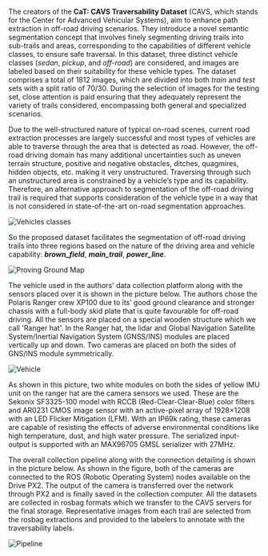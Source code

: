 The creators of the **CaT: CAVS Traversability Dataset** (CAVS, which stands for the Center for Advanced Vehicular Systems), aim to enhance path extraction in off-road driving scenarios. They introduce a novel semantic segmentation concept that involves finely segmenting driving trails into sub-trails and areas, corresponding to the capabilities of different vehicle classes, to ensure safe traversal. In this dataset, three distinct vehicle classes (*sedan*, *pickup*, and *off-road*) are considered, and images are labeled based on their suitability for these vehicle types. The dataset comprises a total of 1812 images, which are divided into both *train* and *test* sets with a split ratio of 70/30. During the selection of images for the testing set, close attention is paid ensuring that they adequately represent the variety of trails considered, encompassing both general and specialized scenarios.

Due to the well-structured nature of typical on-road scenes, current road extraction processes are largely successful and most types of vehicles are able to traverse through the area that is detected as road. However, the off-road driving domain has many additional uncertainties such as uneven terrain structure, positive and negative obstacles, ditches, quagmires, hidden objects, etc. making it very unstructured. Traversing through such an unstructured area is constrained by a vehicle’s type and its capability. Therefore, an alternative approach to segmentation of the off-road driving trail is required that supports consideration of the vehicle type in a way that is not considered in state-of-the-art on-road segmentation approaches.

![Vehicles classes](https://i.ibb.co/dbHnHqM/tang2-3154419-large.gif)

So the proposed dataset facilitates the segmentation of off-road driving trails into three regions based on the nature of the driving area and vehicle capability: ***brown_field***, ***main_trail***, ***power_line***.

![Proving Ground Map](https://i.ibb.co/DgGpKS3/tang3-3154419-large.gif)

The vehicle used in the authors' data collection platform along with the sensors placed over it is shown in the picture below. The authors chose the Polaris Ranger crew XP100 due to its’ good ground clearance and stronger chassis with a full-body skid plate that is quite favourable for off-road driving. All the sensors are placed on a special wooden structure which we call 'Ranger hat'. In the Ranger hat, the lidar and Global Navigation Satellite System/Inertial Navigation System (GNSS/INS) modules are placed vertically up and down. Two cameras are placed on both the sides of GNS/INS module symmetrically.

![Vehicle](https://i.ibb.co/JsWdCLh/tang4-3154419-large.gif)

As shown in this picture, two white modules on both the sides of yellow IMU unit on the ranger hat are the camera sensors we used. These are the Sekonix SF3325-100 model with RCCB (Red-Clear-Clear-Blue) color filters and AR0231 CMOS image sensor with an active-pixel array of 1928×1208 with an LED Flicker Mitigation (LFM). With an IP69k rating, these cameras are capable of resisting the effects of adverse environmental conditions like high temperature, dust, and high water pressure. The serialized input-output is supported with an MAX96705 GMSL serializer with 27MHz.

The overall collection pipeline along with the connection detailing is shown in the picture below. As shown in the figure, both of the cameras are connected to the ROS (Robotic Operating System) nodes available on the Drive PX2. The output of the camera is transferred over the network through PX2 and is finally saved in the collection computer. All the datasets are collected in rosbag formats which we transfer to the CAVS servers for the final storage. Representative images from each trail are selected from the rosbag extractions and provided to the labelers to annotate with the traversability labels.

![Pipeline](https://i.ibb.co/Y06TpQg/tang5-3154419-large.gif)


